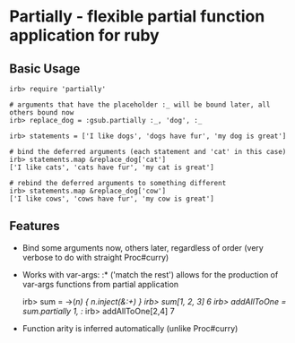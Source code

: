 # Partially - flexible partial function application for ruby

## Basic Usage

    irb> require 'partially'
    
    # arguments that have the placeholder :_ will be bound later, all others bound now
    irb> replace_dog = :gsub.partially :_, 'dog', :_

    irb> statements = ['I like dogs', 'dogs have fur', 'my dog is great']

    # bind the deferred arguments (each statement and 'cat' in this case)
    irb> statements.map &replace_dog['cat'] 
    ['I like cats', 'cats have fur', 'my cat is great']
    
    # rebind the deferred arguments to something different
    irb> statements.map &replace_dog['cow'] 
    ['I like cows', 'cows have fur', 'my cow is great']

## Features

  * Bind some arguments now, others later, regardless of order (very verbose to do with straight Proc#curry)

  * Works with var-args: :\* ('match the rest') allows for the production of var-args functions from partial application
      
      irb> sum = ->(*n) { n.inject(&:+) }
      irb> sum[1, 2, 3]
      6
      irb> addAllToOne = sum.partially 1, :*
      irb> addAllToOne[2,4]
      7

  * Function arity is inferred automatically (unlike Proc#curry)
